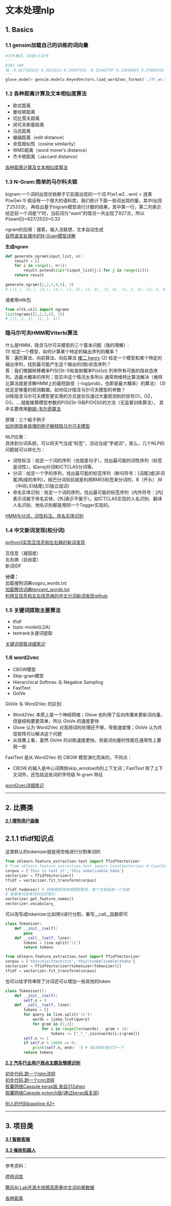 # 文本处理nlp

## 1. Basics

### 1.1 gensim加载自己的训练的词向量

```python
#文件格式，存成txt文件
'''
8383 100
我 -0.027192615 0.3832912 0.29597545 -0.15442707 0.13949695 0.37888202 -0.070740506 0.16849327 -0.00089764595 0.022406599 0.08953266 -0.20218499 -0.21548781 0.1358894 
'''
glove_model= gensim.models.KeyedVectors.load_word2vec_format('./ft_wv.txt')
```

### 1.2 各种距离计算及文本相似度算法

 - 欧式距离
 - 曼哈顿距离
 - 切比雪夫距离
 - 闵可夫斯基距离
 - 马氏距离
 - 编辑距离（edit distance）
 - 余弦相似性（cosine similarity）
 - WMD距离（word mover’s distance）
 - 杰卡顿距离（Jaccard distance）

[各种距离计算及文本相似度算法](各种距离计算及文本相似度算法.py)

### 1.3 N-Gram:简单的马尔科夫链

bigram:一个词的出现仅依赖于它前面出现的一个词 P(w1,w2...wm) = 连乘P(wi|wi-1) 假设有一个很大的语料库，我们统计下面一些词出现的量，其中I出现了2533次，
再给出基于bigram模型进行计数的结果，其中第一行，第二列表示给定前一个词是"I"时，当前词为"want"的情况一共出现了827次，所以P(want|I)=827/2533=0.33

ngram的应用：搜索，输入法联想，文本自动生成<br>
[自然语言处理中的N-Gram模型详解](https://blog.csdn.net/baimafujinji/article/details/51281816)

**生成ngram**<br>
```python
def generate_ngram(input_list, n):
    result = []
    for i in range(1, n+1):
        result.extend(zip(*[input_list[j:] for j in range(i)]))
    return result
    
generate_ngram([1,2,3,4,5], 3)
# [(1,), (2,), (3,), (4,), (1, 2), (2, 3), (3, 4), (1, 2, 3), (2, 3, 4)]
```
或者用nltk包
```python
from nltk.util import ngrams
list(ngrams([1,2,3,4], 3))
# [(1, 2, 3), (2, 3, 4)]
```

### 隐马尔可夫HMM和Viterbi算法

什么是HMM，隐含马尔可夫模型的三个基本问题（我的理解）：<br>
(1) 给定一个模型，如何计算某个特定的输出序列的概率？<br> 
答：遍历算法、向前算法、向后算法 [楼二 henry](https://www.zhihu.com/question/20962240?sort=created)
(2) 给定一个模型和某个特定的输出序列，找到最可能产生这个输出的(隐)状态序列？<br>
答：我们根据转移概率P(St|St-1)和发射概率P(ot|st)
列举所有可能的隐状态序列，选最大概率的序列；现实中这个情况太多所以
通常用维特比算法解决（维特比算法就是求解HMM上的最短路径（-log(prob)，也即是最大概率）的算法）
(3) 给定足够量的观测数据，如何估计隐含马尔可夫模型的参数？<br>
训练隐含马尔可夫模型更实用的方式是仅仅通过大量观测到的信号O1，O2，O3，….就能推算模型参数的P(St|St-1)和P(Ot|St)的方法（无监督训练算法），
其中主要使用[鲍姆-韦尔奇算法](https://www.cnblogs.com/pinard/p/6972299.html)

原理：三个骰子例子<br>
[如何用简单易懂的例子解释隐马尔可夫模型](https://www.zhihu.com/question/20962240?sort=created)

NLP应用：<br>
具体到分词系统，可以将天气当成“标签”，活动当成“字或词”。那么，几个NLP的问题就可以转化为：<br>
 - 词性标注：给定一个词的序列（也就是句子），找出最可能的词性序列（标签是词性）。如ansj分词和ICTCLAS分词等。<br>
 - 分词：给定一个字的序列，找出最可能的标签序列（断句符号：[词尾]或[非词尾]构成的序列）。结巴分词目前就是利用BMES标签来分词的，B（开头）,M（中间),E(结尾),S(独立成词）
 - 命名实体识别：给定一个词的序列，找出最可能的标签序列（内外符号：[内]表示词属于命名实体，[外]表示不属于）。如ICTCLAS实现的人名识别、翻译人名识别、地名识别都是用同一个Tagger实现的。

[HMM与分词、词性标注、命名实体识别](http://www.hankcs.com/nlp/hmm-and-segmentation-tagging-named-entity-recognition.html)

### 1.4 中文新词发现(和分词)

[python3实现互信息和左右熵的新词发现](https://blog.csdn.net/qq_34695147/article/details/80464877)

互信息（凝固度）<br>
左右熵（自由度）<br>
新词IDF

**分词：**<br>
加载搜狗词典sogou_words.txt<br>
[加载腾讯词典tencent_words.txt](code/文本分类_tfidf+bert+Tencent词向量/README.md)<br>
[利用互信息和左右信息熵的中文分词新词发现github](https://github.com/zhanzecheng/Chinese_segment_augment)

### 1.5 关键词提取主要算法

 - tfidf
 - topic-model(LDA)
 - textrank关键词提取
 
[关键词提取详细笔记](https://github.com/binzhouchn/ai_notes/blob/master/%E8%87%AA%E7%84%B6%E8%AF%AD%E8%A8%80%E5%A4%84%E7%90%86/%E5%85%AC%E5%85%B1%E6%A8%A1%E5%9D%97/keyword_extraction.md)

### 1.6 word2vec

 - CBOW模型
 - Skip-gram模型
 - Hierarchical Softmax 与 Negative Sampling
 - FastText
 - GolVe

GloVe 与 Word2Vec 的区别:

 - Word2Vec 本质上是一个神经网络；Glove 也利用了反向传播来更新词向量，但是结构要更简单，所以 GloVe 的速度更快
 - Glove 认为 Word2Vec 对高频词的处理还不够，导致速度慢；GloVe 认为共现矩阵可以解决这个问题
 - 从效果上看，虽然 GloVe 的训练速度更快，但是词向量的性能在通用性上要弱一些

FastText 是从 Word2Vec 的 CBOW 模型演化而来的，不同点：

 - CBOW 的输入是中心词两侧skip_window内的上下文词；FastText 除了上下文词外，还包括这些词的字符级 N-gram 特征
 
[word2vec详细笔记](https://github.com/binzhouchn/ai_notes/blob/master/%E8%87%AA%E7%84%B6%E8%AF%AD%E8%A8%80%E5%A4%84%E7%90%86/%E5%85%AC%E5%85%B1%E6%A8%A1%E5%9D%97/word2vec.md)

---

## 2. 比赛类

[**2.1 搜狗用户画像**](https://www.datafountain.cn/competitions/239/details)

## 2.1.1 tfidf知识点

这里默认的tokenizer就是用空格进行分割单词的
```python
from sklearn.feature_extraction.text import TfidfVectorizer
# from sklearn.feature_extraction.text import CountVectorizer # CountVectorizer和tfidf类似，用词频表征
corpus = ['this is test it','this unbeliveble haha']
vectorizer = TfidfVectorizer()
tfidf = vectorizer.fit_transform(corpus)

tfidf.todense() # 把稀疏矩阵转成稠密矩阵，每个文档就是一个向量
# 查看单词及单词对应的索引
vectorizer.get_feature_names()
vectorizer.vocabulary_
```

可以改写成tokenizer比如用\t进行分割，重写__call__函数即可
```python
class Tokenizer:
    def __init__(self):
        pass
    def __call__(self, line):
        tokens = line.split('\t')
        return tokens

from sklearn.feature_extraction.text import TfidfVectorizer
corpus = ['this\tis\ttest\tit','this\tunbeliveble\thaha']
vectorizer = TfidfVectorizer(tokenizer=Tokenizer())
tfidf = vectorizer.fit_transform(corpus)
```

也可以给字符串除了分词还可以增加一些其他的token
```python
class Tokenizer():
    def __init__(self):
        self.n = 0
    def __call__(self, line):
        tokens = []
        for query in line.split('\t'):
            words = jieba.lcut(query)
            for gram in [1,2]:
                for i in range(len(words) - gram + 1):
                    tokens += ["_*_".join(words[i:i+gram])]
        self.n += 1
        if self.n % 10000 == 0:
            print(self.n, end=' ') # 每10000条打印一下
        return tokens 
```

[**2.2 汽车行业用户观点主题及情感识别**](https://www.datafountain.cn/competitions/310/details)

[初步代码,跑一个lstm流程](pytorch_code/汽车行业用户观点主题及情感识别_lstm_naive.ipynb)<br>
[初步代码,跑一个cnn流程](pytorch_code/汽车行业用户观点主题及情感识别_cnn_naive.ipynb)<br>
[胶囊网络Capsule keras版 来自312shan](pytorch_code/2_汽车行业用户观点主题及情感识别_capsule_keras.ipynb)<br>
[胶囊网络Capsule pytorch版(通过keras版复现)](https://github.com/binzhouchn/capsule-pytorch)


[别人的代码baseline 62+](https://github.com/312shan/Subject-and-Sentiment-Analysis)


---

## 3. 项目类

[**3.1 智能客服**](智能客服流程.md)

[**3.2 催收机器人**](催收机器人.md)


---

参考资料：

[停用词库](https://github.com/goto456/stopwords)

[腾讯AI Lab开源大规模高质量中文词向量数据](https://cloud.tencent.com/developer/article/1356164)

[各种距离](https://blog.csdn.net/shiwei408/article/details/7602324)

